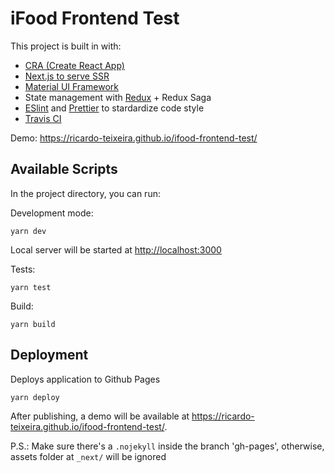 # iFood Frontend Test

This project is built in with:

- [CRA (Create React App)](https://github.com/facebook/create-react-app)
- [Next.js to serve SSR](https://nextjs.org/docs)
- [Material UI Framework](https://material-ui.com/pt/)
- State management with [Redux](https://redux.js.org/) + Redux Saga
- [ESlint](https://eslint.org/) and [Prettier](https://prettier.io/) to stardardize code style
- [Travis CI](https://travis-ci.com/)

Demo: <https://ricardo-teixeira.github.io/ifood-frontend-test/>

## Available Scripts

In the project directory, you can run:

Development mode:

`yarn dev`

Local server will be started at <http://localhost:3000>

Tests:

`yarn test`

Build:

`yarn build`

## Deployment

Deploys application to Github Pages

`yarn deploy`

After publishing, a demo will be available at <https://ricardo-teixeira.github.io/ifood-frontend-test/>.

P.S.: Make sure there's a `.nojekyll` inside the branch 'gh-pages', otherwise, assets folder at `_next/` will be ignored
